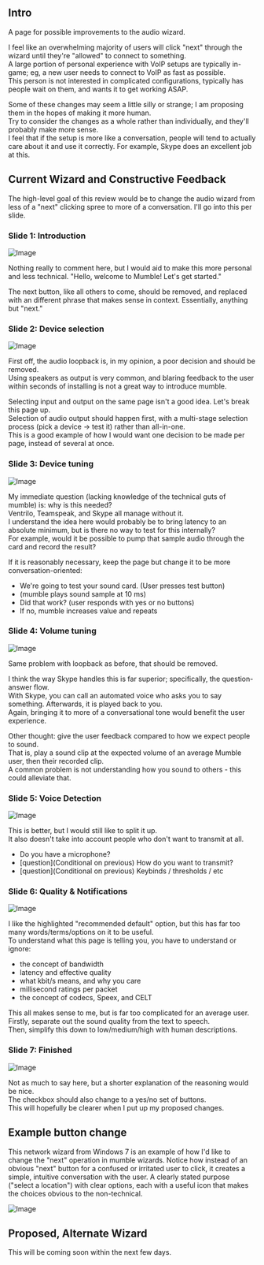 ## Intro 
A page for possible improvements to the audio wizard.

I feel like an overwhelming majority of users will click "next" through the wizard until they're "allowed" to connect to something.<br />
A large portion of personal experience with VoIP setups are typically in-game; eg, a new user needs to connect to VoIP as fast as possible.<br />
This person is not interested in complicated configurations, typically has people wait on them, and wants it to get working ASAP. 

Some of these changes may seem a little silly or strange; I am proposing them in the hopes of making it more human.<br />
Try to consider the changes as a whole rather than individually, and they'll probably make more sense.<br />
I feel that if the setup is more like a conversation, people will tend to actually care about it and use it correctly.
For example, Skype does an excellent job at this.

## Current Wizard and Constructive Feedback 

The high-level goal of this review would be to change the audio wizard from less of a "next" clicking spree to more of a conversation. I'll go into this per slide.

### Slide 1: Introduction 
![Image](current-wizard-01.jpg)

Nothing really to comment here, but I would aid to make this more personal and less technical.
"Hello, welcome to Mumble! Let's get started."

The next button, like all others to come, should be removed, and replaced with an different phrase that makes sense in context.
Essentially, anything but "next."

### Slide 2: Device selection 
![Image](current-wizard-02.jpg)

First off, the audio loopback is, in my opinion, a poor decision and should be removed.<br />
Using speakers as output is very common, and blaring feedback to the user within seconds of installing is not a great way to introduce mumble.

Selecting input and output on the same page isn't a good idea. Let's break this page up.<br />
Selection of audio output should happen first, with a multi-stage selection process (pick a device -> test it) rather than all-in-one.<br />
This is a good example of how I would want one decision to be made per page, instead of several at once.

### Slide 3: Device tuning 
![Image](current-wizard-03.jpg)

My immediate question (lacking knowledge of the technical guts of mumble) is: why is this needed?<br />
Ventrilo, Teamspeak, and Skype all manage without it.<br />
I understand the idea here would probably be to bring latency to an absolute minimum, but is there no way to test for this internally?<br />
For example, would it be possible to pump that sample audio through the card and record the result?

If it is reasonably necessary, keep the page but change it to be more conversation-oriented:
* We're going to test your sound card. (User presses test button)
* (mumble plays sound sample at 10 ms)
* Did that work? (user responds with yes or no buttons)
* If no, mumble increases value and repeats

### Slide 4: Volume tuning 
![Image](current-wizard-04.jpg)

Same problem with loopback as before, that should be removed.

I think the way Skype handles this is far superior; specifically, the question-answer flow.<br />
With Skype, you can call an automated voice who asks you to say something. Afterwards, it is played back to you.<br />
Again, bringing it to more of a conversational tone would benefit the user experience.

Other thought: give the user feedback compared to how we expect people to sound.<br />
That is, play a sound clip at the expected volume of an average Mumble user, then their recorded clip.<br />
A common problem is not understanding how you sound to others - this could alleviate that.

### Slide 5: Voice Detection 
![Image](current-wizard-05.jpg)

This is better, but I would still like to split it up.<br />
It also doesn't take into account people who don't want to transmit at all.

* Do you have a microphone?
*  [question](Conditional on previous) How do you want to transmit?
*  [question](Conditional on previous) Keybinds / thresholds / etc

### Slide 6: Quality & Notifications 
![Image](current-wizard-06.jpg)

I like the highlighted "recommended default" option, but this has far too many words/terms/options on it to be useful.<br />
To understand what this page is telling you, you have to understand or ignore:
* the concept of bandwidth
* latency and effective quality
* what kbit/s means, and why you care
* millisecond ratings per packet
* the concept of codecs, Speex, and CELT

This all makes sense to me, but is far too complicated for an average user.<br />
Firstly, separate out the sound quality from the text to speech.<br />
Then, simplify this down to low/medium/high with human descriptions.

### Slide 7: Finished 
![Image](current-wizard-07.jpg)

Not as much to say here, but a shorter explanation of the reasoning would be nice.<br />
The checkbox should also change to a yes/no set of buttons.<br />
This will hopefully be clearer when I put up my proposed changes.

## Example button change 
This network wizard from Windows 7 is an example of how I'd like to change the "next" operation in mumble wizards. Notice how instead of an obvious "next" button for a confused or irritated user to click, it creates a simple, intuitive conversation with the user. A clearly stated purpose ("select a location") with clear options, each with a useful icon that makes the choices obvious to the non-technical.

![Image](example-wizard-button.jpg)

## Proposed, Alternate Wizard 
This will be coming soon within the next few days.



